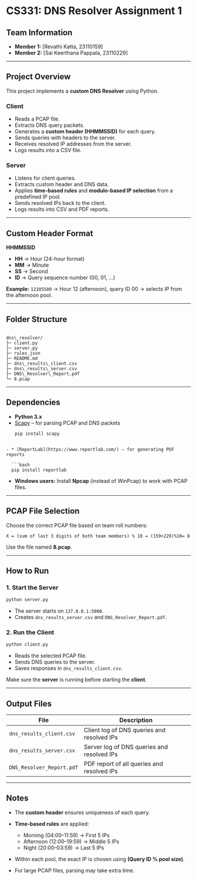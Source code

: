 # CS331: DNS Resolver Assignment 1

## Team Information
- **Member 1:** [Revathi Katta, 23110159]
- **Member 2:** [Sai Keerthana Pappala, 23110229]

---

## Project Overview
This project implements a **custom DNS Resolver** using Python.

### Client
- Reads a PCAP file.
- Extracts DNS query packets.
- Generates a **custom header (HHMMSSID)** for each query.
- Sends queries with headers to the server.
- Receives resolved IP addresses from the server.
- Logs results into a CSV file.

### Server
- Listens for client queries.
- Extracts custom header and DNS data.
- Applies **time-based rules** and **modulo-based IP selection** from a predefined IP pool.
- Sends resolved IPs back to the client.
- Logs results into CSV and PDF reports.

---

## Custom Header Format
**HHMMSSID**

- **HH** → Hour (24-hour format)  
- **MM** → Minute  
- **SS** → Second  
- **ID** → Query sequence number (00, 01, …)  

**Example:** `12105500` → Hour 12 (afternoon), query ID 00 → selects IP from the afternoon pool.

---

## Folder Structure
```

dns\_resolver/
├─ client.py
├─ server.py
├─ rules.json
├─ README.md
├─ dns\_results\_client.csv
├─ dns\_results\_server.csv
├─ DNS\_Resolver\_Report.pdf
└─ 8.pcap

````

---

## Dependencies
- **Python 3.x**
- [Scapy](https://scapy.readthedocs.io/en/latest/) – for parsing PCAP and DNS packets  
  ```bash
  pip install scapy
````

- * [ReportLab](https://www.reportlab.com/) – for generating PDF reports

  ```bash
  pip install reportlab
 ````

* **Windows users:** Install **Npcap** (instead of WinPcap) to work with PCAP files.

---

## PCAP File Selection

Choose the correct PCAP file based on team roll numbers:

```
X = (sum of last 3 digits of both team members) % 10 = (159+229)%10= 8
```

Use the file named **8.pcap**.

---

## How to Run

### 1. Start the Server

```bash
python server.py
```

* The server starts on `127.0.0.1:5000`.
* Creates `dns_results_server.csv` and `DNS_Resolver_Report.pdf`.

### 2. Run the Client

```bash
python client.py
```

* Reads the selected PCAP file.
* Sends DNS queries to the server.
* Saves responses in `dns_results_client.csv`.

Make sure the **server** is running before starting the **client**.

---

## Output Files

| File                      | Description                                             |
| ------------------------- | ------------------------------------------------------- |
| `dns_results_client.csv`  | Client log of DNS queries and resolved IPs              |
| `dns_results_server.csv`  | Server log of DNS queries and resolved IPs              |
| `DNS_Resolver_Report.pdf` | PDF report of all queries and resolved IPs |

---

## Notes

* The **custom header** ensures uniqueness of each query.
* **Time-based rules** are applied:

  * Morning (04:00–11:59) → First 5 IPs
  * Afternoon (12:00–19:59) → Middle 5 IPs
  * Night (20:00–03:59) → Last 5 IPs
* Within each pool, the exact IP is chosen using **(Query ID % pool size)**.
* For large PCAP files, parsing may take extra time.

```
